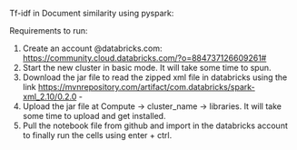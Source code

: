 Tf-idf in Document similarity using pyspark:

Requirements to run:
1. Create an account @databricks.com:
https://community.cloud.databricks.com/?o=884737126609261#
2. Start the new cluster in basic mode. It will take some time to spun.
3. Download the jar file to read the zipped xml file in databricks using the link
  https://mvnrepository.com/artifact/com.databricks/spark-xml_2.10/0.2.0 - 
4. Upload the jar file at Compute -> cluster_name -> libraries. It will take some time to upload and get installed. 
5. Pull the notebook file from github and import in the databricks account to finally run the cells using enter + ctrl.


